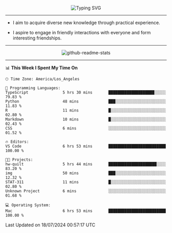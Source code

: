 <p align="center">
  <img src="https://readme-typing-svg.demolab.com?font=Fira+Code&weight=500&size=32&duration=2500&pause=1600&center=true&vCenter=true&random=false&width=1024&height=64&lines=Hi+there+%F0%9F%91%8B;I'm+delighted+you+could+make+it+here+%F0%9F%8E%89;I'm+Harry%2C+a+college+student+still+finding+my+way" alt="Typing SVG" />
</p>


---


- I aim to acquire diverse new knowledge through practical experience.

- I aspire to engage in friendly interactions with everyone and form interesting friendships.


---


<p align="center">
  <img src="https://github-readme-stats.vercel.app/api?username=Harry-Jing&show_icons=true" alt="github-readme-stats"/>
</p>


---

<!--START_SECTION:waka-->
📊 **This Week I Spent My Time On** 

```text
🕑︎ Time Zone: America/Los_Angeles

💬 Programming Languages: 
TypeScript               5 hrs 30 mins       ████████████████████░░░░░   79.83 % 
Python                   48 mins             ███░░░░░░░░░░░░░░░░░░░░░░   11.83 % 
R                        11 mins             █░░░░░░░░░░░░░░░░░░░░░░░░   02.80 % 
Markdown                 10 mins             █░░░░░░░░░░░░░░░░░░░░░░░░   02.43 % 
CSS                      6 mins              ░░░░░░░░░░░░░░░░░░░░░░░░░   01.52 % 

🔥 Editors: 
VS Code                  6 hrs 53 mins       █████████████████████████   100.00 % 

🐱‍💻 Projects: 
hw-quilt                 5 hrs 44 mins       █████████████████████░░░░   83.20 % 
img                      50 mins             ███░░░░░░░░░░░░░░░░░░░░░░   12.32 % 
STAT-311                 11 mins             █░░░░░░░░░░░░░░░░░░░░░░░░   02.80 % 
Unknown Project          6 mins              ░░░░░░░░░░░░░░░░░░░░░░░░░   01.68 % 

💻 Operating System: 
Mac                      6 hrs 53 mins       █████████████████████████   100.00 % 
```


 Last Updated on 18/07/2024 00:57:17 UTC
<!--END_SECTION:waka-->

